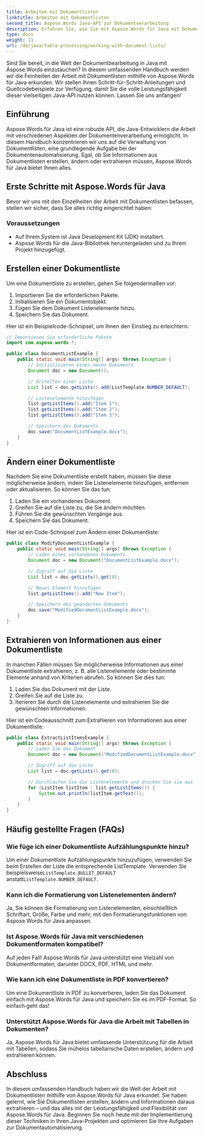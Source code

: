 ```yaml
---
title: Arbeiten mit Dokumentlisten
linktitle: Arbeiten mit Dokumentlisten
second_title: Aspose.Words Java-API zur Dokumentverarbeitung
description: Erfahren Sie, wie Sie mit Aspose.Words für Java mit Dokumentlisten in Java arbeiten. Diese Schritt-für-Schritt-Anleitung enthält Quellcodebeispiele für eine effiziente Dokumentbearbeitung.
type: docs
weight: 11
url: /de/java/table-processing/working-with-document-lists/
---
```


Sind Sie bereit, in die Welt der Dokumentbearbeitung in Java mit Aspose.Words einzutauchen? In diesem umfassenden Handbuch werden wir die Feinheiten der Arbeit mit Dokumentlisten mithilfe von Aspose.Words für Java erkunden. Wir stellen Ihnen Schritt-für-Schritt-Anleitungen und Quellcodebeispiele zur Verfügung, damit Sie die volle Leistungsfähigkeit dieser vielseitigen Java-API nutzen können. Lassen Sie uns anfangen!

## Einführung

Aspose.Words für Java ist eine robuste API, die Java-Entwicklern die Arbeit mit verschiedenen Aspekten der Dokumentenverarbeitung ermöglicht. In diesem Handbuch konzentrieren wir uns auf die Verwaltung von Dokumentlisten, eine grundlegende Aufgabe bei der Dokumentenautomatisierung. Egal, ob Sie Informationen aus Dokumentlisten erstellen, ändern oder extrahieren müssen, Aspose.Words für Java bietet Ihnen alles.

## Erste Schritte mit Aspose.Words für Java

Bevor wir uns mit den Einzelheiten der Arbeit mit Dokumentlisten befassen, stellen wir sicher, dass Sie alles richtig eingerichtet haben:

### Voraussetzungen

- Auf Ihrem System ist Java Development Kit (JDK) installiert.
- Aspose.Words für die Java-Bibliothek heruntergeladen und zu Ihrem Projekt hinzugefügt.

## Erstellen einer Dokumentliste

Um eine Dokumentliste zu erstellen, gehen Sie folgendermaßen vor:

1. Importieren Sie die erforderlichen Pakete.
2. Initialisieren Sie ein Dokumentobjekt.
3. Fügen Sie dem Dokument Listenelemente hinzu.
4. Speichern Sie das Dokument.

Hier ist ein Beispielcode-Schnipsel, um Ihnen den Einstieg zu erleichtern:

```java
// Importieren Sie erforderliche Pakete
import com.aspose.words.*;

public class DocumentListExample {
    public static void main(String[] args) throws Exception {
        // Initialisieren eines neuen Dokuments
        Document doc = new Document();

        // Erstellen einer Liste
        List list = doc.getLists().add(ListTemplate.NUMBER_DEFAULT);

        // Listenelemente hinzufügen
        list.getListItems().add("Item 1");
        list.getListItems().add("Item 2");
        list.getListItems().add("Item 3");

        // Speichern des Dokuments
        doc.save("DocumentListExample.docx");
    }
}
```

## Ändern einer Dokumentliste

Nachdem Sie eine Dokumentliste erstellt haben, müssen Sie diese möglicherweise ändern, indem Sie Listenelemente hinzufügen, entfernen oder aktualisieren. So können Sie das tun:

1. Laden Sie ein vorhandenes Dokument.
2. Greifen Sie auf die Liste zu, die Sie ändern möchten.
3. Führen Sie die gewünschten Vorgänge aus.
4. Speichern Sie das Dokument.

Hier ist ein Code-Schnipsel zum Ändern einer Dokumentliste:

```java
public class ModifyDocumentListExample {
    public static void main(String[] args) throws Exception {
        // Laden eines vorhandenen Dokuments
        Document doc = new Document("DocumentListExample.docx");

        // Zugriff auf die Liste
        List list = doc.getLists().get(0);

        // Neues Element hinzufügen
        list.getListItems().add("New Item");

        // Speichern des geänderten Dokuments
        doc.save("ModifiedDocumentListExample.docx");
    }
}
```

## Extrahieren von Informationen aus einer Dokumentliste

In manchen Fällen müssen Sie möglicherweise Informationen aus einer Dokumentliste extrahieren, z. B. alle Listenelemente oder bestimmte Elemente anhand von Kriterien abrufen. So können Sie dies tun:

1. Laden Sie das Dokument mit der Liste.
2. Greifen Sie auf die Liste zu.
3. Iterieren Sie durch die Listenelemente und extrahieren Sie die gewünschten Informationen.

Hier ist ein Codeausschnitt zum Extrahieren von Informationen aus einer Dokumentliste:

```java
public class ExtractListItemsExample {
    public static void main(String[] args) throws Exception {
        // Laden Sie das Dokument
        Document doc = new Document("ModifiedDocumentListExample.docx");

        // Zugriff auf die Liste
        List list = doc.getLists().get(0);

        // Durchlaufen Sie die Listenelemente und drucken Sie sie aus
        for (ListItem listItem : list.getListItems()) {
            System.out.println(listItem.getText());
        }
    }
}
```

## Häufig gestellte Fragen (FAQs)

### Wie füge ich einer Dokumentliste Aufzählungspunkte hinzu?
 Um einer Dokumentliste Aufzählungspunkte hinzuzufügen, verwenden Sie beim Erstellen der Liste die entsprechende ListTemplate. Verwenden Sie beispielsweise`ListTemplate.BULLET_DEFAULT` anstatt`ListTemplate.NUMBER_DEFAULT`.

### Kann ich die Formatierung von Listenelementen ändern?
Ja, Sie können die Formatierung von Listenelementen, einschließlich Schriftart, Größe, Farbe und mehr, mit den Formatierungsfunktionen von Aspose.Words für Java anpassen.

### Ist Aspose.Words für Java mit verschiedenen Dokumentformaten kompatibel?
Auf jeden Fall! Aspose.Words für Java unterstützt eine Vielzahl von Dokumentformaten, darunter DOCX, PDF, HTML und mehr.

### Wie kann ich eine Dokumentliste in PDF konvertieren?
Um eine Dokumentliste in PDF zu konvertieren, laden Sie das Dokument einfach mit Aspose.Words für Java und speichern Sie es im PDF-Format. So einfach geht das!

### Unterstützt Aspose.Words für Java die Arbeit mit Tabellen in Dokumenten?
Ja, Aspose.Words für Java bietet umfassende Unterstützung für die Arbeit mit Tabellen, sodass Sie mühelos tabellarische Daten erstellen, ändern und extrahieren können.

## Abschluss

In diesem umfassenden Handbuch haben wir die Welt der Arbeit mit Dokumentlisten mithilfe von Aspose.Words für Java erkundet. Sie haben gelernt, wie Sie Dokumentlisten erstellen, ändern und Informationen daraus extrahieren – und das alles mit der Leistungsfähigkeit und Flexibilität von Aspose.Words für Java. Beginnen Sie noch heute mit der Implementierung dieser Techniken in Ihren Java-Projekten und optimieren Sie Ihre Aufgaben zur Dokumentautomatisierung.